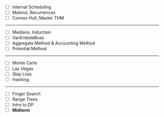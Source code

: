 - [ ] Interval Scheduling
- [ ] Matmul, Recurrences
- [ ] Convex Hull, Master THM
--------
- [ ] Medians, Induction
- [ ] VanEmbdeBoas
- [ ] Aggregate Method & Accounting Method
- [ ] Potential Method
-----
- [ ] Monte Carlo
- [ ] Las Vegas
- [ ] Skip Lists
- [ ] Hashing
------
- [ ] Finger Search
- [ ] Range Trees
- [ ] Intro to DP
- [ ] **Midterm**